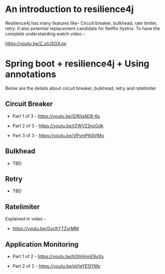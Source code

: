 # An introduction to resilience4j
 Resilience4j has many features like- Circuit breaker, bulkhead, rate limiter, retry. It also potential replacement candidate for Netflix hystris. To have the complete understanding watch video - 
 
 https://youtu.be/Z_viIJSGXJw
 
 # Spring boot + resilience4j + Using annotations
 
 Below are the details about circuit breaker, bulkhead, retry and ratelimiter
 
 ## Circuit Breaker
 
* Part 1 of 3  - https://youtu.be/Q1KlqAD8-6s

* Part 2 of 3  -  https://youtu.be/rZWV23nzGdk

* Part 3 of 3  - https://youtu.be/VPvmP64VlMo

## Bulkhead

* TBD

## Retry

* TBD

## Ratelimiter

Explained in video - 

* https://youtu.be/GvcKYTZvrMM

## Application Monitoring

* Part 1 of 2 - https://youtu.be/hOhHmnE9uXs

* Part 2 of 2 - https://youtu.be/eVIeYE5lYMs

